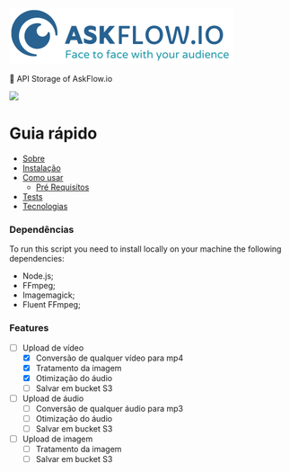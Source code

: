 <p>
  <a href="https://unform.dev">
    <img src="logo.png" height="100" width="400" alt="AskFlow" />
  </a>
</p>
<p>🚀 API Storage of AskFlow.io</p>
<img src="https://img.shields.io/static/v1?label=Version&message=1.0.0&color=286291&style=for-the-badge"/>

Guia rápido
=================
<!--ts-->
   * [Sobre](#Sobre)
   * [Instalação](#instalacao)
   * [Como usar](#como-usar)
      * [Pré Requisítos](#dependências)
   * [Tests](#testes)
   * [Tecnologias](#tecnologias)
<!--te-->
<!-- 
<h4> 
	🚧 Em construção...
</h4> -->

### Dependências

To run this script you need to install locally on your machine the following dependencies:
 * Node.js;
 * FFmpeg;
 * Imagemagick;
 * Fluent FFmpeg;

### Features
- [ ] Upload de vídeo
  - [x] Conversão de qualquer vídeo para mp4
  - [x] Tratamento da imagem
  - [x] Otimização do áudio
  - [ ] Salvar em bucket S3
- [ ] Upload de áudio
  - [ ] Conversão de qualquer áudio para mp3
  - [ ] Otimização do áudio
  - [ ] Salvar em bucket S3
- [ ] Upload de imagem
  - [ ] Tratamento da imagem
  - [ ] Salvar em bucket S3